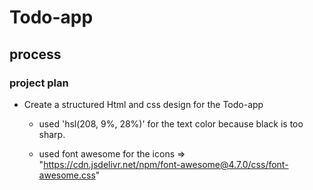 # Todo-app

## process

### project plan
- Create a structured Html and css design for the Todo-app
   - used 'hsl(208, 9%, 28%)' for the text color because black is too sharp. 

   - used font awesome for the icons => "https://cdn.jsdelivr.net/npm/font-awesome@4.7.0/css/font-awesome.css"